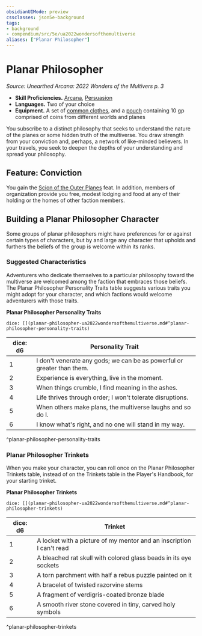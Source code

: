 ```yaml
---
obsidianUIMode: preview
cssclasses: json5e-background
tags:
- background
- compendium/src/5e/ua2022wondersofthemultiverse
aliases: ["Planar Philosopher"]
---
```

# Planar Philosopher
*Source: Unearthed Arcana: 2022 Wonders of the Multivers p. 3*  

- **Skill Proficiencies.** [Arcana](/Systems/5e/rules/skills.md#Arcana), [Persuasion](/Systems/5e/rules/skills.md#Persuasion)  
- **Languages.** Two of your choice  
- **Equipment.** A set of [common clothes](/Systems/5e/items/common-clothes.md), and a [pouch](/Systems/5e/items/pouch.md) containing 10 gp comprised of coins from different worlds and planes  

You subscribe to a distinct philosophy that seeks to understand the nature of the planes or some hidden truth of the multiverse. You draw strength from your conviction and, perhaps, a network of like-minded believers. In your travels, you seek to deepen the depths of your understanding and spread your philosophy.

## Feature: Conviction

You gain the [Scion of the Outer Planes](/Systems/5e/feats/scion-of-the-outer-planes-ua2022wondersofthemultiverse.md) feat. In addition, members of organization provide you free, modest lodging and food at any of their holding or the homes of other faction members.

## Building a Planar Philosopher Character

Some groups of planar philosophers might have preferences for or against certain types of characters, but by and large any character that upholds and furthers the beliefs of the group is welcome within its ranks.

### Suggested Characteristics

Adventurers who dedicate themselves to a particular philosophy toward the multiverse are welcomed among the faction that embraces those beliefs. The Planar Philosopher Personality Traits table suggests various traits you might adopt for your character, and which factions would welcome adventurers with those traits.

**Planar Philosopher Personality Traits**

`dice: [](planar-philosopher-ua2022wondersofthemultiverse.md#^planar-philosopher-personality-traits)`

| dice: d6 | Personality Trait |
|----------|-------------------|
| 1 | I don't venerate any gods; we can be as powerful or greater than them. |
| 2 | Experience is everything, live in the moment. |
| 3 | When things crumble, I find meaning in the ashes. |
| 4 | Life thrives through order; I won't tolerate disruptions. |
| 5 | When others make plans, the multiverse laughs and so do I. |
| 6 | I know what's right, and no one will stand in my way. |
^planar-philosopher-personality-traits

### Planar Philosopher Trinkets

When you make your character, you can roll once on the Planar Philosopher Trinkets table, instead of on the Trinkets table in the Player's Handbook, for your starting trinket.

**Planar Philosopher Trinkets**

`dice: [](planar-philosopher-ua2022wondersofthemultiverse.md#^planar-philosopher-trinkets)`

| dice: d6 | Trinket |
|----------|---------|
| 1 | A locket with a picture of my mentor and an inscription I can't read |
| 2 | A bleached rat skull with colored glass beads in its eye sockets |
| 3 | A torn parchment with half a rebus puzzle painted on it |
| 4 | A bracelet of twisted razorvine stems |
| 5 | A fragment of verdigris-coated bronze blade |
| 6 | A smooth river stone covered in tiny, carved holy symbols |
^planar-philosopher-trinkets